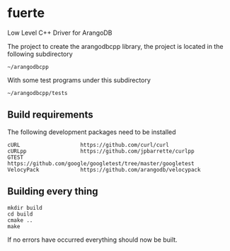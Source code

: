 # fuerte
Low Level C++ Driver for ArangoDB

The project to create the arangodbcpp library, the project is located in the following subdirectory

    ~/arangodbcpp

With some test programs under this subdirectory

    ~/arangodbcpp/tests

Build requirements
-----------------------

The following development packages need to be installed

    cURL                   https://github.com/curl/curl
    cURLpp                 https://github.com/jpbarrette/curlpp
    GTEST                  https://github.com/google/googletest/tree/master/googletest
    VelocyPack             https://github.com/arangodb/velocypack
    
Building every thing
-------------------------

    mkdir build
    cd build
    cmake ..
    make

If no errors have occurred everything should now be built.
